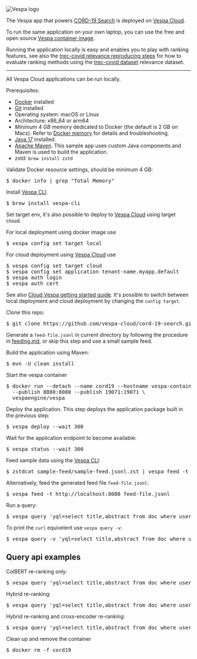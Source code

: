<!-- Copyright Yahoo. Licensed under the terms of the Apache 2.0 license. See LICENSE in the project root. -->

![Vespa logo](https://vespa.ai/assets/vespa-logo-color.png)


The Vespa app that powers [CORD-19 Search](https://cord19.vespa.ai/) is 
deployed on [Vespa Cloud](https://cloud.vespa.ai/).

To run the same application on your own laptop, you can use the free and open source
[Vespa container image](https://hub.docker.com/r/vespaengine/vespa/). 

Running the application locally is easy and enables you to play with ranking features, 
see also the [trec-covid relevance reproducing steps](trec-covid.md) for how to evaluate ranking methods 
using the [trec-covid dataset](https://ir.nist.gov/trec-covid/) relevance dataset.

----

All Vespa Cloud applications can be run locally.

Prerequisites:
* [Docker](https://docs.docker.com/engine/installation/) installed
* [Git](https://git-scm.com/downloads) installed
* Operating system: macOS or Linux
* Architecture: x86_64 or arm64
* *Minimum 4 GB* memory dedicated to Docker (the default is 2 GB on Macs).
  Refer to [Docker memory](https://docs.vespa.ai/en/operations/docker-containers.html#memory)
  for details and troubleshooting.
* [Java 17](https://openjdk.org/projects/jdk/17/) installed. 
* [Apache Maven](https://maven.apache.org/install.html).
  This sample app uses custom Java components and Maven is used to build the application.
* zstd: `brew install zstd`

Validate Docker resource settings, should be minimum 4 GB:

<pre>
$ docker info | grep "Total Memory"
</pre>

Install [Vespa CLI](https://docs.vespa.ai/en/vespa-cli.html). 

<pre >
$ brew install vespa-cli
</pre>

Set target env, it's also possible to deploy to [Vespa Cloud](https://cloud.vespa.ai/)
using target cloud. 

For local deployment using docker image use 

<pre data-test="exec">
$ vespa config set target local
</pre>

For cloud deployment using [Vespa Cloud](https://cloud.vespa.ai/) use

<pre>
$ vespa config set target cloud
$ vespa config set application tenant-name.myapp.default
$ vespa auth login 
$ vespa auth cert
</pre>

See also [Cloud Vespa getting started guide](https://cloud.vespa.ai/en/getting-started). It's possible
to switch between local deployment and cloud deployment by changing the `config target`. 

Clone this repo:

<pre data-test="exec">
$ git clone https://github.com/vespa-cloud/cord-19-search.git &amp;&amp; cd cord-19-search
</pre>


Generate a `feed-file.jsonl` in current directory by following the procedure
in [feeding.md](feeding.md), or skip this step and use a small sample feed. 


Build the application using Maven:

<pre data-test="exec" data-test-expect="BUILD SUCCESS" data-test-timeout="600">
$ mvn -U clean install
</pre>


Start the vespa container
<pre data-test="exec">
$ docker run --detach --name cord19 --hostname vespa-container \
  --publish 8080:8080 --publish 19071:19071 \
  vespaengine/vespa
</pre>

Deploy the application. This step deploys the application package built in the previous step:

<pre data-test="exec" data-test-assert-contains="Success">
$ vespa deploy --wait 300
</pre>

Wait for the application endpoint to become available:
<pre data-test="exec">
$ vespa status --wait 300
</pre>

Feed sample data using the [Vespa CLI](https://docs.vespa.ai/en/vespa-cli.html#documents):
<pre data-test="exec">
$ zstdcat sample-feed/sample-feed.jsonl.zst | vespa feed -t http://localhost:8080 -
</pre>

Alternatively, feed the generated feed file `feed-file.jsonl`:
<pre>
$ vespa feed -t http://localhost:8080 feed-file.jsonl
</pre>

Run a query:
<pre data-test="exec" data-test-assert-contains='Prevention'>
$ vespa query 'yql=select title,abstract from doc where userQuery()' 'query=covid-19 prevention strategies' 'ranking=bm25'
</pre>

To print the `curl` equivelent use `vespa query -v`:
<pre>
$ vespa query -v 'yql=select title,abstract from doc where userQuery()' 'query=covid-19 prevention strategies' 'ranking=bm25'
</pre>

## Query api examples

ColBERT re-ranking only:

<pre data-test="exec" data-test-assert-contains='Prevention'>
$ vespa query 'yql=select title,abstract from doc where userQuery()' 'query=covid-19 prevention strategies' 'ranking=colbert'
</pre>

Hybrid re-ranking:
<pre data-test="exec" data-test-assert-contains='Prevention'>
$ vespa query 'yql=select title,abstract from doc where userQuery()' 'query=covid-19 prevention strategies' 'ranking=hybrid-colbert'
</pre>

Hybrid re-ranking and cross-encoder re-ranking:
<pre data-test="exec" data-test-assert-contains='Prevention'>
$ vespa query 'yql=select title,abstract from doc where userQuery()' 'query=covid-19 prevention strategies' 'ranking=hybrid-colbert' 'cross-rerank=true'
</pre>


Clean up and remove the container 
<pre data-test="after">
$ docker rm -f cord19
</pre>
